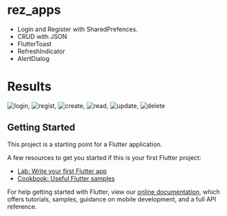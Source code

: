 # rez_apps

- Login and Register with SharedPrefences.
- CRUD with JSON
- FlutterToast
- RefreshIndicator
- AlertDialog

# Results
![login](https://raw.githubusercontent.com/AguzR/Rez-Apps/master/images/hasillogin.PNG), ![regist](https://raw.githubusercontent.com/AguzR/Rez-Apps/master/images/hasilregist.PNG), ![create](https://raw.githubusercontent.com/AguzR/Rez-Apps/master/images/hasilcreate.PNG), ![read](https://raw.githubusercontent.com/AguzR/Rez-Apps/master/images/hasilread.PNG), ![update](https://raw.githubusercontent.com/AguzR/Rez-Apps/master/images/hasilupdate.PNG), ![delete](https://raw.githubusercontent.com/AguzR/Rez-Apps/master/images/hasildelete.PNG)

## Getting Started

This project is a starting point for a Flutter application.

A few resources to get you started if this is your first Flutter project:

- [Lab: Write your first Flutter app](https://flutter.dev/docs/get-started/codelab)
- [Cookbook: Useful Flutter samples](https://flutter.dev/docs/cookbook)

For help getting started with Flutter, view our
[online documentation](https://flutter.dev/docs), which offers tutorials,
samples, guidance on mobile development, and a full API reference.
